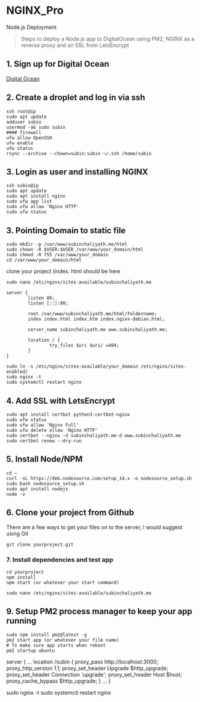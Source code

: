 # NGINX_Pro


 Node.js Deployment

> Steps to deploy a Node.js app to DigitalOcean using PM2, NGINX as a reverse proxy and an SSL from LetsEncrypt

## 1. Sign up for Digital Ocean
[ Digital Ocean](https://www.digitalocean.com/)

## 2. Create a droplet and log in via ssh
```
ssh root@ip
sudo apt update
adduser subin
usermod -aG sudo subin
#### firewall
ufw allow OpenSSH
ufw enable 
ufw status
rsync --archive --chown=subin:subin ~/.ssh /home/subin
```
## 3. Login as user and installing NGINX
```
ssh subin@ip
sudo apt update
sudo apt install nginx
sudo ufw app list
sudo ufw allow 'Nginx HTTP'
sudo ufw status
```

## 3. Pointing Domain to static file
```
sudo mkdir -p /var/www/subinchaliyath.me/html
sudo chown -R $USER:$USER /var/www/your_domain/html
sudo chmod -R 755 /var/www/your_domain
cd /var/www/your_domain/html
```
clone your project (index. html should be here

```
sudo nano /etc/nginx/sites-available/subinchaliyath.me
```
```
server {
        listen 80;
        listen [::]:80;

        root /var/www/subinchaliyath.me/html/foldername;
        index index.html index.htm index.nginx-debian.html;

        server_name subinchaliyath.me www.subinchaliyath.me;

        location / {
                try_files $uri $uri/ =404;
        }
}
```
```
sudo ln -s /etc/nginx/sites-available/your_domain /etc/nginx/sites-enabled/
sudo nginx -t
sudo systemctl restart nginx
```

## 4. Add SSL with LetsEncrypt

```
sudo apt install certbot python3-certbot-nginx
sudo ufw status
sudo ufw allow 'Nginx Full'
sudo ufw delete allow 'Nginx HTTP'
sudo certbot --nginx -d subinchaliyath.me-d www.subinchaliyath.me
sudo certbot renew --dry-run

```




## 5. Install Node/NPM
```
cd ~
curl -sL https://deb.nodesource.com/setup_14.x -o nodesource_setup.sh
sudo bash nodesource_setup.sh
sudo apt install nodejs
node -v

```

## 6. Clone your project from Github
There are a few ways to get your files on to the server, I would suggest using Git
```
git clone yourproject.git
```

### 7. Install dependencies and test app
```
cd yourproject
npm install
npm start (or whatever your start command)
```

```
sudo nano /etc/nginx/sites-available/subinchaliyath.me
```
## 9. Setup PM2 process manager to keep your app running
```
sudo npm install pm2@latest -g
pm2 start app (or whatever your file name)
# To make sure app starts when reboot
pm2 startup ubuntu
```

server {
...
    location /subin {
        proxy_pass http://localhost:3000;
        proxy_http_version 1.1;
        proxy_set_header Upgrade $http_upgrade;
        proxy_set_header Connection 'upgrade';
        proxy_set_header Host $host;
        proxy_cache_bypass $http_upgrade;
    }
...
}


sudo nginx -t
sudo systemctl restart nginx



